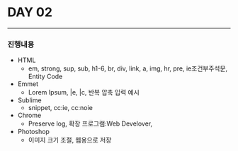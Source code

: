 # DAY 02
<hr>

### 진행내용
* HTML 
  * em, strong, sup, sub, h1-6, br, div, link, a, img, hr, pre, ie조건부주석문, Entity Code
* Emmet 
  * Lorem Ipsum, |e, |c, 반복 압축 입력 예시
* Sublime 
  * snippet, cc:ie, cc:noie
* Chrome 
  * Preserve log, 확장 프로그램:Web Develover, 
* Photoshop 
  * 이미지 크기 조절, 웹용으로 저장
